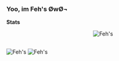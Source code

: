 ### Yoo, im Feh's ØwØ¬

**Stats**
<br>
<p align="center" style="position: relative;">
   <img src="https://github-readme-stats.vercel.app/api?username=Ahosall&show_icons=true&theme=onedark" alt="Feh's" />
</p>
<br>

<img src="https://github-readme-stats.vercel.app/api/top-langs/?username=Ahosall&theme=onedark" alt="Feh's" />
<img src="https://github-readme-stats.vercel.app/api/wakatime?username=Ahosall&theme=onedark" alt="Feh's" />

